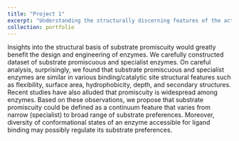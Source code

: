 ```yaml
---
title: "Project 1"
excerpt: "Understanding the structurally discerning features of the active site of substrate promiscuous and specialist enzymes<br/><img src='/images/500x300.png'>"
collection: portfolio
---
```


Insights into the structural basis of substrate promiscuity would greatly benefit the design and engineering of enzymes. We carefully constructed dataset of substrate promiscuous and specialist enzymes. On careful analysis, surprisingly, we found that substrate promiscuous and specialist enzymes are similar in various binding/catalytic site structural features such as flexibility, surface area, hydrophobicity, depth, and secondary structures. Recent studies have also alluded that promiscuity is widespread among enzymes. Based on these observations, we propose that substrate promiscuity could be defined as a continuum feature that varies from narrow (specialist) to broad range of substrate preferences. Moreover, diversity of conformational states of an enzyme accessible for ligand binding may possibly regulate its substrate preferences.

